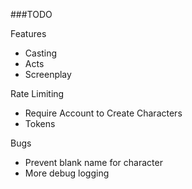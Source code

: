 ###TODO

Features

- Casting
- Acts
- Screenplay

Rate Limiting

- Require Account to Create Characters
- Tokens

Bugs

- Prevent blank name for character
- More debug logging